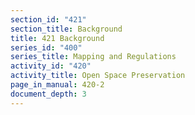 ```yaml
---
section_id: "421"
section_title: Background
title: 421 Background
series_id: "400"
series_title: Mapping and Regulations
activity_id: "420"
activity_title: Open Space Preservation
page_in_manual: 420-2
document_depth: 3
---
```

